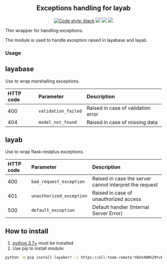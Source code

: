<h2 align="center">Exceptions handling for layab</h2>

<p align="center">
<a href="https://github.com/psf/black"><img alt="Code style: black" src="https://img.shields.io/badge/code%20style-black-000000.svg"></a>
<a href='https://pse.tools.digital.engie.com/drm-all.gem/job/team/view/Python%20modules/job/layaberr/job/master/'><img src='https://pse.tools.digital.engie.com/drm-all.gem/buildStatus/icon?job=team/layaberr/master'></a>
<a href='https://pse.tools.digital.engie.com/drm-all.gem/job/team/view/Python%20modules/job/layaberr/job/master/cobertura/'><img src='https://pse.tools.digital.engie.com/drm-all.gem/buildStatus/icon?job=team/layaberr/master&config=testCoverage'></a>
<a href='https://pse.tools.digital.engie.com/drm-all.gem/job/team/view/Python%20modules/job/layaberr/job/master/lastSuccessfulBuild/testReport/'><img src='https://pse.tools.digital.engie.com/drm-all.gem/buildStatus/icon?job=team/layaberr/master&config=testCount'></a>
</p>

Thin wrapper for handling exceptions.

The module is used to handle exception raised in layabase and layab.

### Usage ###

## layabase ##

Use to wrap marshalling exceptions.

| HTTP code | Parameter           | Description                                    |
|:----------|:--------------------|:-----------------------------------------------|
| 400       | `validation_failed` | Raised in case of validation error             |
| 404       | `model_not_found`   | Raised in case of missing data                 |


## layab ##

Use to wrap flask-restplus exceptions.

| HTTP code | Parameter                | Description                                            |
|:----------|:-------------------------|:-------------------------------------------------------|
| 400       | `bad_request_exception`  | Raised in case the server cannot interpret the request |
| 401       | `unauthorized_exception` | Raised in case of unauthorized access                  |
| 500       | `default_exception`      | Default handler (Internal Server Error)                |

## How to install
1. [python 3.7+](https://www.python.org/downloads/) must be installed
2. Use pip to install module:
```sh
python -m pip install layaberr -i https://all-team-remote:tBa%40W%29tvB%5E%3C%3B2Jm3@artifactory.tools.digital.engie.com/artifactory/api/pypi/all-team-pypi-prod/simple
```